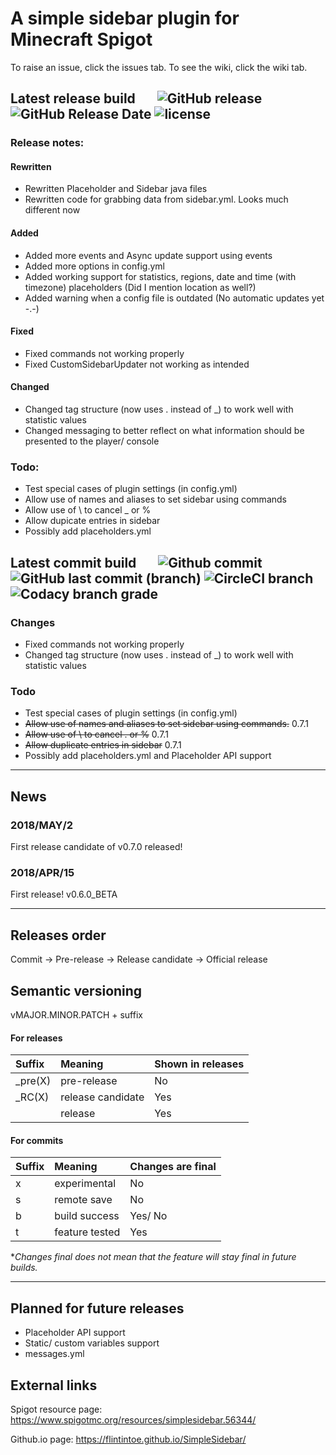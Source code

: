 # A simple sidebar plugin for Minecraft Spigot
To raise an issue, click the issues tab. To see the wiki, click the wiki tab.

## Latest release build &nbsp; &nbsp; &nbsp; ![GitHub release](https://img.shields.io/github/release/flintintoe/SimpleSidebar.svg?style=flat-square&label=Release) ![GitHub Release Date](https://img.shields.io/github/release-date/flintintoe/SimpleSidebar.svg?style=flat-square&label=Last%20release) ![license](https://img.shields.io/github/license/flintintoe/SimpleSidebar.svg?style=flat-square&label=License)

### Release notes:

#### Rewritten
- Rewritten Placeholder and Sidebar java files
- Rewritten code for grabbing data from sidebar.yml. Looks much different now

#### Added
- Added more events and Async update support using events
- Added more options in config.yml
- Added working support for statistics, regions, date and time (with timezone) placeholders (Did I mention location as well?)
- Added warning when a config file is outdated (No automatic updates yet -.-)

#### Fixed
- Fixed commands not working properly
- Fixed CustomSidebarUpdater not working as intended

#### Changed
- Changed tag structure (now uses . instead of \_) to work well with statistic values
- Changed messaging to better reflect on what information should be presented to the player/ console

### Todo:
- Test special cases of plugin settings (in config.yml)
- Allow use of names and aliases to set sidebar using commands
- Allow use of \ to cancel _ or %
- Allow dupicate entries in sidebar
- Possibly add placeholders.yml

## Latest commit build &nbsp; &nbsp; &nbsp; ![Github commit](https://img.shields.io/badge/Commit-v0.7.0__RC1-orange.svg?style=flat-square&label=Build) ![GitHub last commit (branch)](https://img.shields.io/github/last-commit/flintintoe/SimpleSidebar/master.svg?style=flat-square&label=Last%20commit) ![CircleCI branch](https://img.shields.io/circleci/project/github/flintintoe/SimpleSidebar/master.svg?style=flat-square&label=CircleCI) ![Codacy branch grade](https://img.shields.io/codacy/grade/ad2a5c3320dd43cbad38ba13a85f8a66/master.svg?style=flat-square&label=Codacy%20grade)

### Changes
- Fixed commands not working properly
- Changed tag structure (now uses . instead of \_) to work well with statistic values

### Todo
- Test special cases of plugin settings (in config.yml)
- ~~Allow use of names and aliases to set sidebar using commands.~~ 0.7.1
- ~~Allow use of \ to cancel . or %~~ 0.7.1
- ~~Allow duplicate entries in sidebar~~ 0.7.1
- Possibly add placeholders.yml and Placeholder API support
***
## News

### 2018/MAY/2
First release candidate of v0.7.0 released!
### 2018/APR/15
First release! v0.6.0_BETA
***
## Releases order
Commit → Pre-release → Release candidate → Official release

## Semantic versioning
vMAJOR.MINOR.PATCH + suffix
#### For releases
| Suffix        | Meaning           | Shown in releases |
|:--------------|:------------------|:------------------|
| \_pre(X)      | pre-release       | No                |
| \_RC(X)       | release candidate | Yes               |
|               | release           | Yes               |
#### For commits
| Suffix | Meaning        | Changes are final |
|:-------|:---------------|:------------------|
| x      | experimental   | No                |
| s      | remote save    | No                |
| b      | build success  | Yes/ No           |
| t      | feature tested | Yes               |

\**Changes final does not mean that the feature will stay final in future builds.*
***
## Planned for future releases
- Placeholder API support
- Static/ custom variables support
- messages.yml

## External links
Spigot resource page: https://www.spigotmc.org/resources/simplesidebar.56344/

Github.io page: https://flintintoe.github.io/SimpleSidebar/
